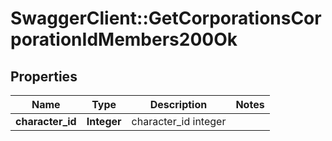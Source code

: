 # SwaggerClient::GetCorporationsCorporationIdMembers200Ok

## Properties
Name | Type | Description | Notes
------------ | ------------- | ------------- | -------------
**character_id** | **Integer** | character_id integer | 


